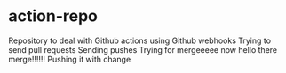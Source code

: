 # action-repo
Repository to deal with Github actions using Github webhooks 
Trying to send pull requests
Sending pushes
Trying for mergeeeee now
hello there merge!!!!!!
Pushing it with change

